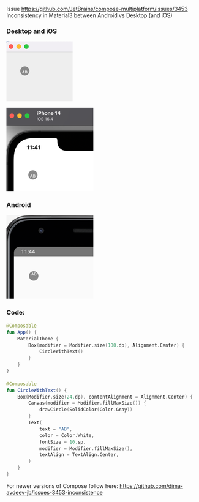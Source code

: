 Issue https://github.com/JetBrains/compose-multiplatform/issues/3453  
Inconsistency in Material3 between Android vs Desktop (and iOS)

### Desktop and iOS

![img.png](img.png)

![img_1.png](img_1.png)

### Android

![img_2.png](img_2.png)

### Code:
```Kotlin
@Composable
fun App() {
    MaterialTheme {
        Box(modifier = Modifier.size(100.dp), Alignment.Center) {
            CircleWithText()
        }
    }
}

@Composable
fun CircleWithText() {
    Box(Modifier.size(24.dp), contentAlignment = Alignment.Center) {
        Canvas(modifier = Modifier.fillMaxSize()) {
            drawCircle(SolidColor(Color.Gray))
        }
        Text(
            text = "AB",
            color = Color.White,
            fontSize = 10.sp,
            modifier = Modifier.fillMaxSize(),
            textAlign = TextAlign.Center,
        )
    }
}
```


For newer versions of Compose follow here: https://github.com/dima-avdeev-jb/issues-3453-inconsistence